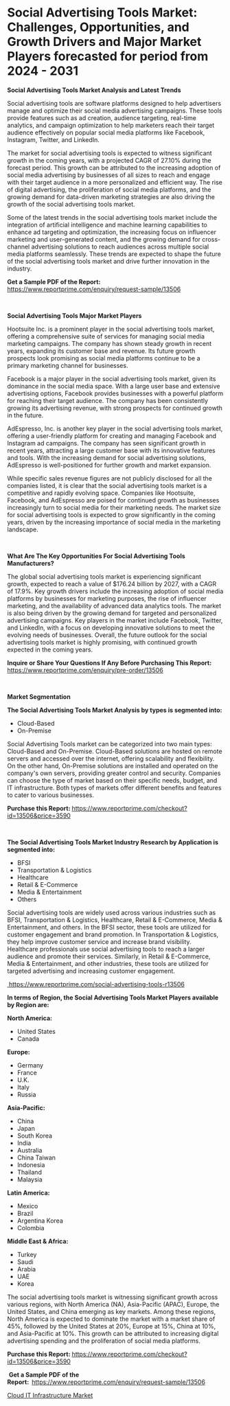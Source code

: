 <p><h1>Social Advertising Tools Market: Challenges, Opportunities, and Growth Drivers and Major Market Players forecasted for period from 2024 - 2031</h1></p><p><strong>Social Advertising Tools Market Analysis and Latest Trends</strong></p>
<p><p>Social advertising tools are software platforms designed to help advertisers manage and optimize their social media advertising campaigns. These tools provide features such as ad creation, audience targeting, real-time analytics, and campaign optimization to help marketers reach their target audience effectively on popular social media platforms like Facebook, Instagram, Twitter, and LinkedIn.</p><p>The market for social advertising tools is expected to witness significant growth in the coming years, with a projected CAGR of 27.10% during the forecast period. This growth can be attributed to the increasing adoption of social media advertising by businesses of all sizes to reach and engage with their target audience in a more personalized and efficient way. The rise of digital advertising, the proliferation of social media platforms, and the growing demand for data-driven marketing strategies are also driving the growth of the social advertising tools market.</p><p>Some of the latest trends in the social advertising tools market include the integration of artificial intelligence and machine learning capabilities to enhance ad targeting and optimization, the increasing focus on influencer marketing and user-generated content, and the growing demand for cross-channel advertising solutions to reach audiences across multiple social media platforms seamlessly. These trends are expected to shape the future of the social advertising tools market and drive further innovation in the industry.</p></p>
<p><strong>Get a Sample PDF of the Report:&nbsp;</strong> <a href="https://www.reportprime.com/enquiry/request-sample/13506">https://www.reportprime.com/enquiry/request-sample/13506</a></p>
<p>&nbsp;</p>
<p><strong>Social Advertising Tools Major Market Players</strong></p>
<p><p>Hootsuite Inc. is a prominent player in the social advertising tools market, offering a comprehensive suite of services for managing social media marketing campaigns. The company has shown steady growth in recent years, expanding its customer base and revenue. Its future growth prospects look promising as social media platforms continue to be a primary marketing channel for businesses.</p><p>Facebook is a major player in the social advertising tools market, given its dominance in the social media space. With a large user base and extensive advertising options, Facebook provides businesses with a powerful platform for reaching their target audience. The company has been consistently growing its advertising revenue, with strong prospects for continued growth in the future.</p><p>AdEspresso, Inc. is another key player in the social advertising tools market, offering a user-friendly platform for creating and managing Facebook and Instagram ad campaigns. The company has seen significant growth in recent years, attracting a large customer base with its innovative features and tools. With the increasing demand for social advertising solutions, AdEspresso is well-positioned for further growth and market expansion.</p><p>While specific sales revenue figures are not publicly disclosed for all the companies listed, it is clear that the social advertising tools market is a competitive and rapidly evolving space. Companies like Hootsuite, Facebook, and AdEspresso are poised for continued growth as businesses increasingly turn to social media for their marketing needs. The market size for social advertising tools is expected to grow significantly in the coming years, driven by the increasing importance of social media in the marketing landscape.</p></p>
<p>&nbsp;</p>
<p><strong>What Are The Key Opportunities For Social Advertising Tools Manufacturers?</strong></p>
<p><p>The global social advertising tools market is experiencing significant growth, expected to reach a value of $176.24 billion by 2027, with a CAGR of 17.9%. Key growth drivers include the increasing adoption of social media platforms by businesses for marketing purposes, the rise of influencer marketing, and the availability of advanced data analytics tools. The market is also being driven by the growing demand for targeted and personalized advertising campaigns. Key players in the market include Facebook, Twitter, and LinkedIn, with a focus on developing innovative solutions to meet the evolving needs of businesses. Overall, the future outlook for the social advertising tools market is highly promising, with continued growth expected in the coming years.</p></p>
<p><strong>Inquire or Share Your Questions If Any Before Purchasing This Report:</strong> <a href="https://www.reportprime.com/enquiry/pre-order/13506">https://www.reportprime.com/enquiry/pre-order/13506</a></p>
<p>&nbsp;</p>
<p><strong>Market Segmentation</strong></p>
<p><strong>The Social Advertising Tools Market Analysis by types is segmented into:</strong></p>
<p><ul><li>Cloud-Based</li><li>On-Premise</li></ul></p>
<p><p>Social Advertising Tools market can be categorized into two main types: Cloud-Based and On-Premise. Cloud-Based solutions are hosted on remote servers and accessed over the internet, offering scalability and flexibility. On the other hand, On-Premise solutions are installed and operated on the company's own servers, providing greater control and security. Companies can choose the type of market based on their specific needs, budget, and IT infrastructure. Both types of markets offer different benefits and features to cater to various businesses.</p></p>
<p><strong>Purchase this Report:&nbsp;</strong><a href="https://www.reportprime.com/checkout?id=13506&price=3590">https://www.reportprime.com/checkout?id=13506&price=3590</a></p>
<p>&nbsp;</p>
<p><strong>The Social Advertising Tools Market Industry Research by Application is segmented into:</strong></p>
<p><ul><li>BFSI</li><li>Transportation & Logistics</li><li>Healthcare</li><li>Retail & E-Commerce</li><li>Media & Entertainment</li><li>Others</li></ul></p>
<p><p>Social advertising tools are widely used across various industries such as BFSI, Transportation & Logistics, Healthcare, Retail & E-Commerce, Media & Entertainment, and others. In the BFSI sector, these tools are utilized for customer engagement and brand promotion. In Transportation & Logistics, they help improve customer service and increase brand visibility. Healthcare professionals use social advertising tools to reach a larger audience and promote their services. Similarly, in Retail & E-Commerce, Media & Entertainment, and other industries, these tools are utilized for targeted advertising and increasing customer engagement.</p></p>
<p><a href="https://www.reportprime.com/social-advertising-tools-r13506">&nbsp;https://www.reportprime.com/social-advertising-tools-r13506</a></p>
<p><strong>In terms of Region, the Social Advertising Tools Market Players available by Region are:</strong></p>
<p>
    <p> <strong> North America: </strong>
        <ul>
            <li>United States</li>
            <li>Canada</li>
        </ul>
        </p> 
    <p> <strong> Europe: </strong>
        <ul>
            <li>Germany</li>
            <li>France</li>
            <li>U.K.</li>
            <li>Italy</li>
            <li>Russia</li>
        </ul>
        </p> 
    <p> <strong> Asia-Pacific: </strong>
        <ul>
            <li>China</li>
            <li>Japan</li>
            <li>South Korea</li>
            <li>India</li>
            <li>Australia</li>
            <li>China Taiwan</li>
            <li>Indonesia</li>
            <li>Thailand</li>
            <li>Malaysia</li>
        </ul>
        </p> 
    <p> <strong> Latin America: </strong>
        <ul>
            <li>Mexico</li>
            <li>Brazil</li>
            <li>Argentina Korea</li>
            <li>Colombia</li>
        </ul>
        </p> 
    <p> <strong> Middle East & Africa: </strong>
        <ul>
            <li>Turkey</li>
            <li>Saudi</li>
            <li>Arabia</li>
            <li>UAE</li>
            <li>Korea</li>
        </ul>
    </p>
    </p>
<p><p>The social advertising tools market is witnessing significant growth across various regions, with North America (NA), Asia-Pacific (APAC), Europe, the United States, and China emerging as key markets. Among these regions, North America is expected to dominate the market with a market share of 45%, followed by the United States at 20%, Europe at 15%, China at 10%, and Asia-Pacific at 10%. This growth can be attributed to increasing digital advertising spending and the proliferation of social media platforms.</p></p>
<p><strong>Purchase this Report: </strong><a href="https://www.reportprime.com/checkout?id=13506&price=3590">https://www.reportprime.com/checkout?id=13506&price=3590</a></p>
<p>&nbsp;<strong>Get a Sample PDF of the Report:&nbsp;&nbsp;</strong><a href="https://www.reportprime.com/enquiry/request-sample/13506">https://www.reportprime.com/enquiry/request-sample/13506</a></p>
<p><strong></strong></p>
<p><p><a href="https://github.com/BryceTownsendr/Market-Research-Report-List-4/blob/main/cloud-it-infrastructure-market.md">Cloud IT Infrastructure Market</a></p></p>